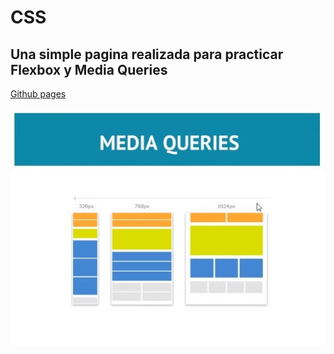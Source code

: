 
# CSS

## Una simple pagina realizada para practicar **Flexbox** y **Media Queries**

[Github pages](https://matiwalter.github.io/Flexbox-and-Media-Queries/)

![pagina-ejemplo](./MediaQueries.jpg)
